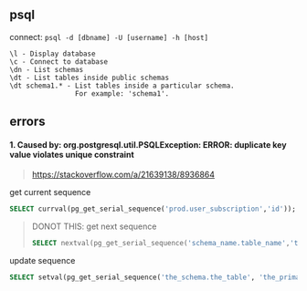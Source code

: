 ## psql
connect: `psql -d [dbname] -U [username] -h [host]`
```
\l - Display database
\c - Connect to database
\dn - List schemas
\dt - List tables inside public schemas
\dt schema1.* - List tables inside a particular schema.
                For example: 'schema1'.
```

## errors
#### 1. Caused by: org.postgresql.util.PSQLException: ERROR: duplicate key value violates unique constraint 
>https://stackoverflow.com/a/21639138/8936864

get current sequence
```sql
SELECT currval(pg_get_serial_sequence('prod.user_subscription','id'));
```
> DONOT THIS: get next sequence
> ```sql
> SELECT nextval(pg_get_serial_sequence('schema_name.table_name','table_primary_key'));
> ```

update sequence
```sql
SELECT setval(pg_get_serial_sequence('the_schema.the_table', 'the_primary_key'), (SELECT MAX(the_primary_key) FROM the_table) + 1);
```